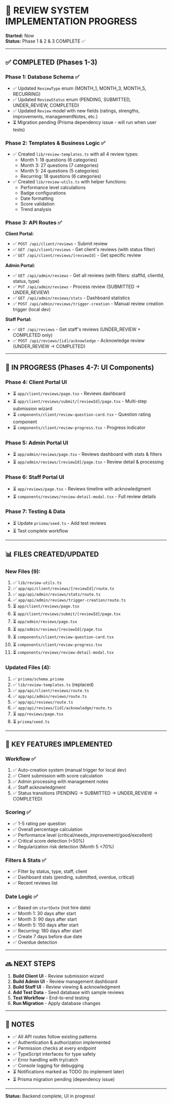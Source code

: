 # 🎯 REVIEW SYSTEM IMPLEMENTATION PROGRESS

**Started:** Now  
**Status:** Phase 1 & 2 & 3 COMPLETE ✅

---

## ✅ COMPLETED (Phases 1-3)

### Phase 1: Database Schema ✅
- ✅ Updated `ReviewType` enum (MONTH_1, MONTH_3, MONTH_5, RECURRING)
- ✅ Updated `ReviewStatus` enum (PENDING, SUBMITTED, UNDER_REVIEW, COMPLETED)
- ✅ Updated `Review` model with new fields (ratings, strengths, improvements, managementNotes, etc.)
- ⏳ Migration pending (Prisma dependency issue - will run when user tests)

### Phase 2: Templates & Business Logic ✅
- ✅ Created `lib/review-templates.ts` with all 4 review types:
  - Month 1: 18 questions (6 categories)
  - Month 3: 27 questions (7 categories)
  - Month 5: 24 questions (5 categories)
  - Recurring: 18 questions (6 categories)
- ✅ Created `lib/review-utils.ts` with helper functions:
  - Performance level calculations
  - Badge configurations
  - Date formatting
  - Score validation
  - Trend analysis

### Phase 3: API Routes ✅

**Client Portal:**
- ✅ `POST /api/client/reviews` - Submit review
- ✅ `GET /api/client/reviews` - Get client's reviews (with status filter)
- ✅ `GET /api/client/reviews/[reviewId]` - Get specific review

**Admin Portal:**
- ✅ `GET /api/admin/reviews` - Get all reviews (with filters: staffId, clientId, status, type)
- ✅ `PUT /api/admin/reviews` - Process review (SUBMITTED → UNDER_REVIEW)
- ✅ `GET /api/admin/reviews/stats` - Dashboard statistics
- ✅ `POST /api/admin/reviews/trigger-creation` - Manual review creation trigger (local dev)

**Staff Portal:**
- ✅ `GET /api/reviews` - Get staff's reviews (UNDER_REVIEW + COMPLETED only)
- ✅ `POST /api/reviews/[id]/acknowledge` - Acknowledge review (UNDER_REVIEW → COMPLETED)

---

## 🔄 IN PROGRESS (Phases 4-7: UI Components)

### Phase 4: Client Portal UI
- ⏳ `app/client/reviews/page.tsx` - Reviews dashboard
- ⏳ `app/client/reviews/submit/[reviewId]/page.tsx` - Multi-step submission wizard
- ⏳ `components/client/review-question-card.tsx` - Question rating component
- ⏳ `components/client/review-progress.tsx` - Progress indicator

### Phase 5: Admin Portal UI
- ⏳ `app/admin/reviews/page.tsx` - Reviews dashboard with stats & filters
- ⏳ `app/admin/reviews/[reviewId]/page.tsx` - Review detail & processing

### Phase 6: Staff Portal UI
- ⏳ `app/reviews/page.tsx` - Reviews timeline with acknowledgment
- ⏳ `components/reviews/review-detail-modal.tsx` - Full review details

### Phase 7: Testing & Data
- ⏳ Update `prisma/seed.ts` - Add test reviews
- ⏳ Test complete workflow

---

## 📊 FILES CREATED/UPDATED

### New Files (9):
1. ✅ `lib/review-utils.ts`
2. ✅ `app/api/client/reviews/[reviewId]/route.ts`
3. ✅ `app/api/admin/reviews/stats/route.ts`
4. ✅ `app/api/admin/reviews/trigger-creation/route.ts`
5. ⏳ `app/client/reviews/page.tsx`
6. ⏳ `app/client/reviews/submit/[reviewId]/page.tsx`
7. ⏳ `app/admin/reviews/page.tsx`
8. ⏳ `app/admin/reviews/[reviewId]/page.tsx`
9. ⏳ `components/client/review-question-card.tsx`
10. ⏳ `components/client/review-progress.tsx`
11. ⏳ `components/reviews/review-detail-modal.tsx`

### Updated Files (4):
1. ✅ `prisma/schema.prisma`
2. ✅ `lib/review-templates.ts` (replaced)
3. ✅ `app/api/client/reviews/route.ts`
4. ✅ `app/api/admin/reviews/route.ts`
5. ✅ `app/api/reviews/route.ts`
6. ✅ `app/api/reviews/[id]/acknowledge/route.ts`
7. ⏳ `app/reviews/page.tsx`
8. ⏳ `prisma/seed.ts`

---

## 🎯 KEY FEATURES IMPLEMENTED

### Workflow ✅
1. ✅ Auto-creation system (manual trigger for local dev)
2. ✅ Client submission with score calculation
3. ✅ Admin processing with management notes
4. ✅ Staff acknowledgment
5. ✅ Status transitions (PENDING → SUBMITTED → UNDER_REVIEW → COMPLETED)

### Scoring ✅
- ✅ 1-5 rating per question
- ✅ Overall percentage calculation
- ✅ Performance level (critical/needs_improvement/good/excellent)
- ✅ Critical score detection (<50%)
- ✅ Regularization risk detection (Month 5 <70%)

### Filters & Stats ✅
- ✅ Filter by status, type, staff, client
- ✅ Dashboard stats (pending, submitted, overdue, critical)
- ✅ Recent reviews list

### Date Logic ✅
- ✅ Based on `startDate` (not hire date)
- ✅ Month 1: 30 days after start
- ✅ Month 3: 90 days after start
- ✅ Month 5: 150 days after start
- ✅ Recurring: 180 days after start
- ✅ Create 7 days before due date
- ✅ Overdue detection

---

## 🔜 NEXT STEPS

1. **Build Client UI** - Review submission wizard
2. **Build Admin UI** - Review management dashboard
3. **Build Staff UI** - Review viewing & acknowledgment
4. **Add Test Data** - Seed database with sample reviews
5. **Test Workflow** - End-to-end testing
6. **Run Migration** - Apply database changes

---

## 📝 NOTES

- ✅ All API routes follow existing patterns
- ✅ Authentication & authorization implemented
- ✅ Permission checks at every endpoint
- ✅ TypeScript interfaces for type safety
- ✅ Error handling with try/catch
- ✅ Console logging for debugging
- ⏳ Notifications marked as TODO (to implement later)
- ⏳ Prisma migration pending (dependency issue)

---

**Status:** Backend complete, UI in progress!

